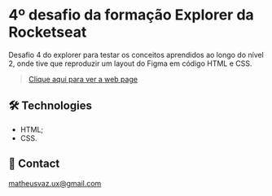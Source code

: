 # 4º desafio da formação Explorer da Rocketseat

Desafio 4 do explorer para testar os conceitos aprendidos ao longo do nível 2, onde tive que reproduzir um layout do Figma em código HTML e CSS.

> [Clique aqui para ver a web page](https://matheusvaz-dev.github.io/rocket-sect-phase-04/)

## 🛠️ Technologies

- HTML;
- CSS.

## 📧 Contact

matheusvaz.ux@gmail.com
